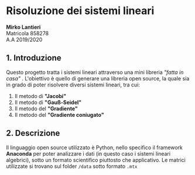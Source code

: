 # Risoluzione dei sistemi lineari

<p>
<b> Mirko Lantieri</b><br>
Matricola 858278 <br>
A.A 2019/2020 
</p>

## 1. Introduzione
Questo progetto tratta i sistemi lineari attraverso una mini libreria  *"fatta in casa"* . L'obiettivo è quello di generare una libreria  open source, la quale sia in grado di  poter risolvere diversi sistemi lineari, tra cui:

1. Il metodo di __"Jacobi"__ 
2. Il metodo di __"Gauß-Seidel"__
3. Il metodo del __"Gradiente"__
4. Il metodo del __"Gradiente coniugato"__

## 2. Descrizione

Il linguaggio open source utilizzato è Python, nello specifico il framework __Anaconda__ per poter analizzare i dati (in questo caso i sistemi lineari algebrici), sotto un formato scientifico piuttosto che applicativo. Le matrici utilizzate si trovano sul folder `/data` sotto formato `.mtx`